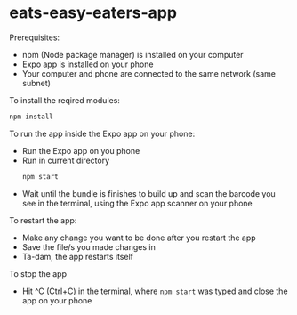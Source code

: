 # eats-easy-eaters-app
Prerequisites:
- npm (Node package manager) is installed on your computer
- Expo app is installed on your phone
- Your computer and phone are connected to the same network (same subnet)

To install the reqired modules:
```sh
npm install
```

To run the app inside the Expo app on your phone:
- Run the Expo app on you phone
- Run in current directory
  ```sh
  npm start
  ```
- Wait until the bundle is finishes to build up and scan the barcode you see in the terminal,
  using the Expo app scanner on your phone

To restart the app:
- Make any change you want to be done after you restart the app
- Save the file/s you made changes in
- Ta-dam, the app restarts itself

To stop the app
- Hit ^C (Ctrl+C) in the terminal, where ```npm start``` was typed and close the app on your
  phone